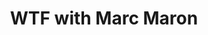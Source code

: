 ---
title:         "WTF with Marc Maron"
description:   "Comedian Marc Maron is tackling the most complex philosophical question of our day - WTF? He'll get to the bottom of it with help from comedian friends, celebrity guests and the voices in his own head."
url-thumbnail: "http://static.libsyn.com/p/assets/4/5/3/f/453faae1a8274f58/Podcast_BLUE_small.jpg"
url-rss:       "http://wtfpod.libsyn.com/rss"
url-web:       "http://wtfpod.com/"
url-itunes:    "https://itunes.apple.com/us/podcast/wtf-with-marc-maron-podcast/id329875043?mt=2&uo=4"
tags:         [comedy, interview, society and culture]
---